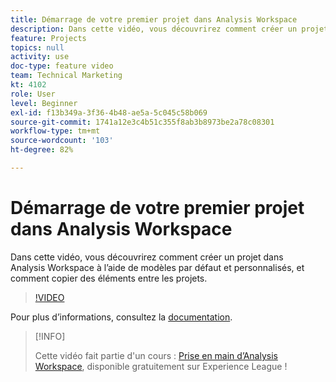 ```yaml
---
title: Démarrage de votre premier projet dans Analysis Workspace
description: Dans cette vidéo, vous découvrirez comment créer un projet dans Analysis Workspace à l’aide de modèles par défaut et personnalisés, et comment copier des éléments entre les projets.
feature: Projects
topics: null
activity: use
doc-type: feature video
team: Technical Marketing
kt: 4102
role: User
level: Beginner
exl-id: f13b349a-3f36-4b48-ae5a-5c045c58b069
source-git-commit: 1741a12e3c4b51c355f8ab3b8973be2a78c08301
workflow-type: tm+mt
source-wordcount: '103'
ht-degree: 82%

---
```


# Démarrage de votre premier projet dans Analysis Workspace

Dans cette vidéo, vous découvrirez comment créer un projet dans Analysis Workspace à l’aide de modèles par défaut et personnalisés, et comment copier des éléments entre les projets.

>[!VIDEO](https://video.tv.adobe.com/v/30368/?quality=12)

Pour plus d’informations, consultez la [documentation](https://experienceleague.adobe.com/docs/analytics/analyze/analysis-workspace/build-workspace-project/freeform-overview.html?lang=fr).

>[!INFO]
>
> Cette vidéo fait partie d&#39;un cours : [Prise en main d’Analysis Workspace](https://experienceleague.adobe.com/?recommended=Analytics-U-1-2020.1.workspace&amp;lang=fr), disponible gratuitement sur Experience League !
